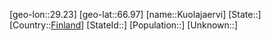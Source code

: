 ﻿---
location: [66.97,29.23]
type: City
tags:
- geo/City


SpocWebEntityId: 31696
isDeleted: false
confidential: public

---
[geo-lon::29.23]
[geo-lat::66.97]
[name::Kuolajaervi]
[State::]
[Country::[Finland](geo/Continent/Europe/Finland.md)]
[StateId::]
[Population::]
[Unknown::]


